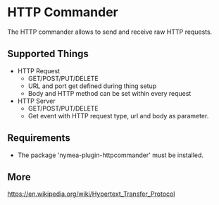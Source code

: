 # HTTP Commander

The HTTP commander allows to send and receive raw HTTP requests.

## Supported Things

* HTTP Request
    * GET/POST/PUT/DELETE
    * URL and port get defined during thing setup
    * Body and HTTP method can be set within every request
* HTTP Server
    * GET/POST/PUT/DELETE
    * Get event with HTTP request type, url and body as parameter.

## Requirements

* The package 'nymea-plugin-httpcommander' must be installed.

## More

https://en.wikipedia.org/wiki/Hypertext_Transfer_Protocol

